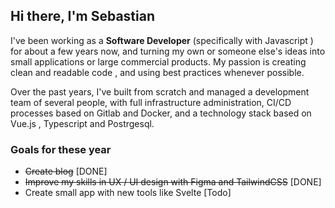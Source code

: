 ## Hi there, I'm Sebastian

I've been working as a **Software Developer** (specifically with Javascript ) for about a few years now, and turning my own or someone else's ideas into small applications or large commercial products. My passion is creating clean and readable code , and using best practices whenever possible.

Over the past years, I've built from scratch and managed a development team of several people, with full infrastructure administration, CI/CD processes based on Gitlab and Docker, and a technology stack based on Vue.js , Typescript and Postrgesql.

### Goals for these year

- ~~Create blog~~ [DONE]
- ~~Improve my skills in UX / UI design with Figma and TailwindCSS~~ [DONE]
- Create small app with new tools like Svelte [Todo]


